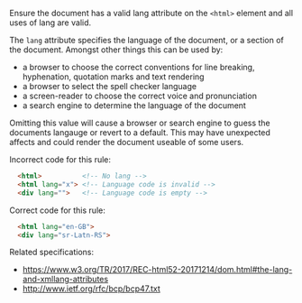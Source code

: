 Ensure the document has a valid lang attribute on the `<html>` element and all uses of lang are valid.

The `lang` attribute specifies the language of the document, or a section of the document.
Amongst other things this can be used by:

* a browser to choose the correct conventions for line breaking, hyphenation, quotation marks and text rendering
* a browser to select the spell checker language
* a screen-reader to choose the correct voice and pronunciation
* a search engine to determine the language of the document

Omitting this value will cause a browser or search engine to guess the documents langauge or revert to a default.
This may have unexpected affects and could render the document useable of some users.

Incorrect code for this rule:
```html
  <html>          <!-- No lang -->
  <html lang="x"> <!-- Language code is invalid -->
  <div lang="">   <!-- Language code is empty -->
```

Correct code for this rule:
```html
  <html lang="en-GB">
  <div lang="sr-Latn-RS">
```

Related specifications:

* https://www.w3.org/TR/2017/REC-html52-20171214/dom.html#the-lang-and-xmllang-attributes
* http://www.ietf.org/rfc/bcp/bcp47.txt

